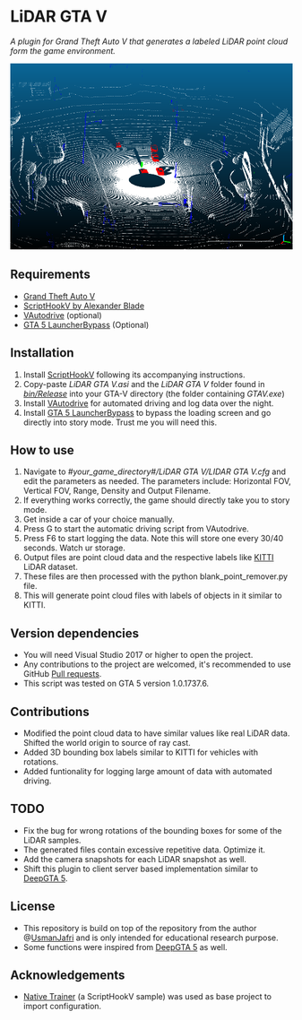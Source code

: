 LiDAR GTA V
============================
*A plugin for Grand Theft Auto V that generates a labeled LiDAR point cloud form the game environment.*

<img src="/samples/LiDAR Sample - Traffic.png">

## Requirements

* [Grand Theft Auto V](https://store.steampowered.com/app/271590/Grand_Theft_Auto_V/)
* [ScriptHookV by Alexander Blade](http://www.dev-c.com/gtav/scripthookv/)
* [VAutodrive](https://www.gta5-mods.com/scripts/vautodrive) (optional)
* [GTA 5 LauncherBypass](https://www.gta5-mods.com/tools/gtavlauncherbypass) (Optional)

## Installation

1. Install [ScriptHookV](http://www.dev-c.com/gtav/scripthookv/) following its accompanying instructions.
2. Copy-paste *LiDAR GTA V.asi* and the *LiDAR GTA V* folder found in [*bin/Release*](https://github.com/UsmanJafri/LiDAR-GTA-V/tree/master/LiDAR%20GTA%20V/bin/Release) into your GTA-V directory (the folder containing *GTAV.exe*)
3. Install [VAutodrive](https://www.gta5-mods.com/scripts/vautodrive) for automated driving and log data over the night.
4. Install [GTA 5 LauncherBypass](https://www.gta5-mods.com/tools/gtavlauncherbypass) to bypass the loading screen and go directly into story mode. Trust me you will need this. 

## How to use

1. Navigate to *#your_game_directory#/LiDAR GTA V/LIDAR GTA V.cfg* and edit the parameters as needed. The parameters include: Horizontal FOV, Vertical FOV, Range, Density and Output Filename.
2. If everything works correctly, the game should directly take you to story mode. 
3. Get inside a car of your choice manually. 
4. Press G to start the automatic driving script from VAutodrive. 
5. Press F6 to start logging the data. Note this will store one every 30/40 seconds. Watch ur storage. 
6. Output files are point cloud data and the respective labels like [KITTI](http://www.cvlibs.net/datasets/kitti/) LiDAR dataset. 
7. These files are then processed with the python blank_point_remover.py file. 
8. This will generate point cloud files with labels of objects in it similar to KITTI. 

## Version dependencies

* You will need Visual Studio 2017 or higher to open the project.
* Any contributions to the project are welcomed, it's recommended to use GitHub [Pull requests](https://help.github.com/articles/using-pull-requests/).
* This script was tested on GTA 5 version 1.0.1737.6. 

## Contributions
* Modified the point cloud data to have similar values like real LiDAR data. Shifted the world origin to source of ray cast. 
* Added 3D bounding box labels similar to KITTI for vehicles with rotations.
* Added funtionality for logging large amount of data with automated driving. 

## TODO 
* Fix the bug for wrong rotations of the bounding boxes for some of the LiDAR samples.
* The generated files contain excessive repetitive data. Optimize it. 
* Add the camera snapshots for each LiDAR snapshot as well. 
* Shift this plugin to client server based implementation similar to  [DeepGTA 5](https://github.com/aitorzip/DeepGTAV).

## License 
* This repository is build on top of the repository from the author @[UsmanJafri](https://github.com/UsmanJafri/LiDAR-GTA-V) and is only intended for educational research purpose. 
* Some functions were inspired from [DeepGTA 5](https://github.com/aitorzip/DeepGTAV) as well. 

## Acknowledgements

* [Native Trainer](http://www.dev-c.com/gtav/scripthookv/) (a ScriptHookV sample) was used as base project to import configuration.
